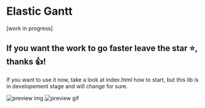 # Elastic Gantt
[work in progress]

## If you want the work to go faster leave the star :star:, thanks :+1:!

If you want to use it now, take a look at index.html how to start, but this lib is in developement stage and will change for sure.

![preview img](https://github.com/neuronetio/elastigantt/raw/master/elastigantt.jpg)
![preview gif](https://github.com/neuronetio/elastigantt/raw/master/elastigantt.gif)
